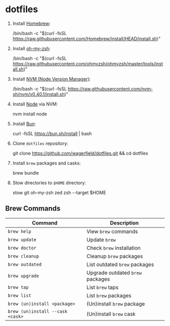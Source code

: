 # dotfiles

1) Install [Homebrew](https://brew.sh):

    /bin/bash -c "$(curl -fsSL https://raw.githubusercontent.com/Homebrew/install/HEAD/install.sh)"

2) Install [oh-my-zsh](https://ohmyz.sh):

    /bin/bash -c "$(curl -fsSL https://raw.githubusercontent.com/ohmyzsh/ohmyzsh/master/tools/install.sh)"

3) Install [NVM (Node Version Manager)](https://github.com/nvm-sh/nvm#readme):

    /bin/bash -c "$(curl -fsSL https://raw.githubusercontent.com/nvm-sh/nvm/v0.40.1/install.sh)"

4) Install [Node](https://nodejs.org) via NVM:

    nvm install node

5) Install [Bun](https://bun.sh):

    curl -fsSL https://bun.sh/install | bash

6) Clone `dotfiles` repository:

    git clone https://github.com/wagerfield/dotfiles.git && cd dotfiles

7) Install `brew` packages and casks:

    brew bundle

8) Stow directories to `$HOME` directory:

    stow git oh-my-zsh zed zsh --target $HOME

## Brew Commands

| Command                          | Description                      |
| -------------------------------- | -------------------------------- |
| `brew help`                      | View `brew` commands             |
| `brew update`                    | Update `brew`                    |
| `brew doctor`                    | Check `brew` installation        |
| `brew cleanup`                   | Cleanup `brew` packages          |
| `brew outdated`                  | List outdated `brew` packages    |
| `brew upgrade`                   | Upgrade outdated `brew` packages |
| `brew tap`                       | List `brew` taps                 |
| `brew list`                      | List `brew` packages             |
| `brew (un)install <package>`     | (Un)install `brew` package       |
| `brew (un)install --cask <cask>` | (Un)install `brew` cask          |
